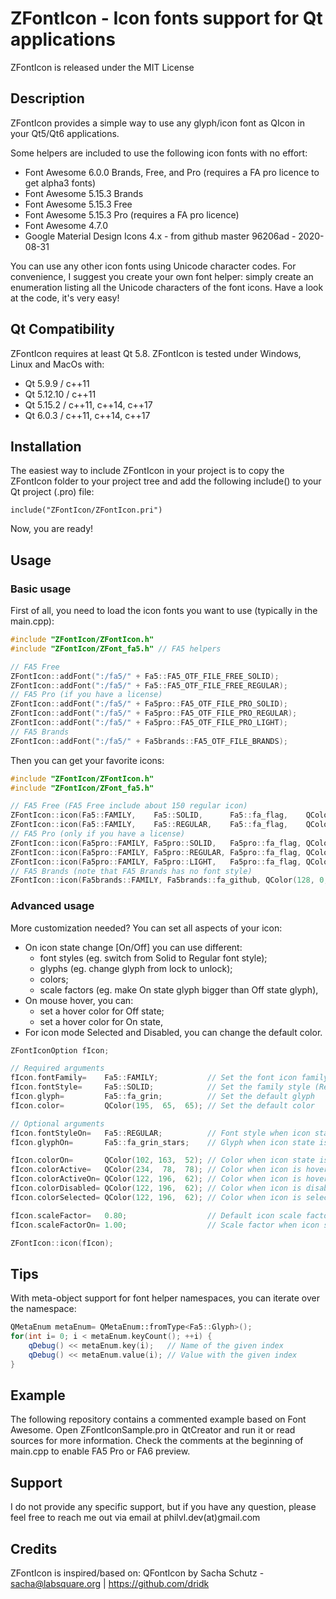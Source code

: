 # ZFontIcon - Icon fonts support for Qt applications
ZFontIcon is released under the MIT License


## Description
ZFontIcon provides a simple way to use any glyph/icon font as QIcon in your Qt5/Qt6 applications.

Some helpers are included to use the following icon fonts with no effort:
- Font Awesome 6.0.0  Brands, Free, and Pro (requires a FA pro licence to get alpha3 fonts)
- Font Awesome 5.15.3 Brands
- Font Awesome 5.15.3 Free
- Font Awesome 5.15.3 Pro (requires a FA pro licence)
- Font Awesome 4.7.0
- Google Material Design Icons 4.x - from github master 96206ad - 2020-08-31

You can use any other icon fonts using Unicode character codes. For convenience, I suggest you create your own font helper: simply create an enumeration listing all the Unicode characters of the font icons. Have a look at the code, it's very easy!


## Qt Compatibility
ZFontIcon requires at least Qt 5.8.
ZFontIcon is tested under Windows, Linux and MacOs with:
- Qt 5.9.9   / c++11
- Qt 5.12.10 / c++11
- Qt 5.15.2  / c++11, c++14, c++17
- Qt 6.0.3   / c++11, c++14, c++17


## Installation
The easiest way to include ZFontIcon in your project is to copy the ZFontIcon folder to your project tree and add the following include() to your Qt project (.pro) file:

    include("ZFontIcon/ZFontIcon.pri")

Now, you are ready!


## Usage
### Basic usage

First of all, you need to load the icon fonts you want to use (typically in the main.cpp):

```c++
#include "ZFontIcon/ZFontIcon.h"
#include "ZFontIcon/ZFont_fa5.h" // FA5 helpers

// FA5 Free
ZFontIcon::addFont(":/fa5/" + Fa5::FA5_OTF_FILE_FREE_SOLID);
ZFontIcon::addFont(":/fa5/" + Fa5::FA5_OTF_FILE_FREE_REGULAR);
// FA5 Pro (if you have a license)
ZFontIcon::addFont(":/fa5/" + Fa5pro::FA5_OTF_FILE_PRO_SOLID);
ZFontIcon::addFont(":/fa5/" + Fa5pro::FA5_OTF_FILE_PRO_REGULAR);
ZFontIcon::addFont(":/fa5/" + Fa5pro::FA5_OTF_FILE_PRO_LIGHT);
// FA5 Brands
ZFontIcon::addFont(":/fa5/" + Fa5brands::FA5_OTF_FILE_BRANDS);
```

Then you can get your favorite icons:

```c++
#include "ZFontIcon/ZFontIcon.h"
#include "ZFontIcon/ZFont_fa5.h"

// FA5 Free (FA5 Free include about 150 regular icon)
ZFontIcon::icon(Fa5::FAMILY,    Fa5::SOLID,      Fa5::fa_flag,    QColor(128, 0, 0));
ZFontIcon::icon(Fa5::FAMILY,    Fa5::REGULAR,    Fa5::fa_flag,    QColor(0, 128, 0));
// FA5 Pro (only if you have a license)
ZFontIcon::icon(Fa5pro::FAMILY, Fa5pro::SOLID,   Fa5pro::fa_flag, QColor(128, 0, 0));
ZFontIcon::icon(Fa5pro::FAMILY, Fa5pro::REGULAR, Fa5pro::fa_flag, QColor(0, 128, 0));
ZFontIcon::icon(Fa5pro::FAMILY, Fa5pro::LIGHT,   Fa5pro::fa_flag, QColor(0, 0, 128));
// FA5 Brands (note that FA5 Brands has no font style)
ZFontIcon::icon(Fa5brands::FAMILY, Fa5brands::fa_github, QColor(128, 0, 0));
```


### Advanced usage
More customization needed? You can set all aspects of your icon:

- On icon state change [On/Off] you can use different:
  - font styles (eg. switch from Solid to Regular font style);
  - glyphs (eg. change glyph from lock to unlock);
  - colors;
  - scale factors  (eg. make On state glyph bigger than Off state glyph),
- On mouse hover, you can:
  - set a hover color for Off state;
  - set a hover color for On state,
- For icon mode Selected and Disabled, you can change the default color.

```c++
ZFontIconOption fIcon;

// Required arguments
fIcon.fontFamily=    Fa5::FAMILY;           // Set the font icon family
fIcon.fontStyle=     Fa5::SOLID;            // Set the family style (Required if font families have multiple registered styles)
fIcon.glyph=         Fa5::fa_grin;          // Set the default glyph
fIcon.color=         QColor(195,  65,  65); // Set the default color

// Optional arguments
fIcon.fontStyleOn=   Fa5::REGULAR;          // Font style when icon state is On
fIcon.glyphOn=       Fa5::fa_grin_stars;    // Glyph when icon state is On

fIcon.colorOn=       QColor(102, 163,  52); // Color when icon state is On
fIcon.colorActive=   QColor(234,  78,  78); // Color when icon is hovered
fIcon.colorActiveOn= QColor(122, 196,  62); // Color when icon is hovered and state is on
fIcon.colorDisabled= QColor(122, 196,  62); // Color when icon is disabled
fIcon.colorSelected= QColor(122, 196,  62); // Color when icon is selected

fIcon.scaleFactor=   0.80;                  // Default icon scale factor
fIcon.scaleFactorOn= 1.00;                  // Scale factor when icon state is On

ZFontIcon::icon(fIcon);
```


## Tips
With meta-object support for font helper namespaces, you can iterate over the namespace:

```c++
QMetaEnum metaEnum= QMetaEnum::fromType<Fa5::Glyph>();
for(int i= 0; i < metaEnum.keyCount(); ++i) {
    qDebug() << metaEnum.key(i);   // Name of the given index
    qDebug() << metaEnum.value(i); // Value with the given index
}
```


## Example

The following repository contains a commented example based on Font Awesome.
Open ZFontIconSample.pro in QtCreator and run it or read sources for more information.
Check the comments at the beginning of main.cpp to enable FA5 Pro or FA6 preview.


## Support

I do not provide any specific support, but if you have any question, please feel free to reach me out via email at philvl.dev(at)gmail.com


## Credits
ZFontIcon is inspired/based on: QFontIcon by Sacha Schutz - sacha@labsquare.org | https://github.com/dridk
